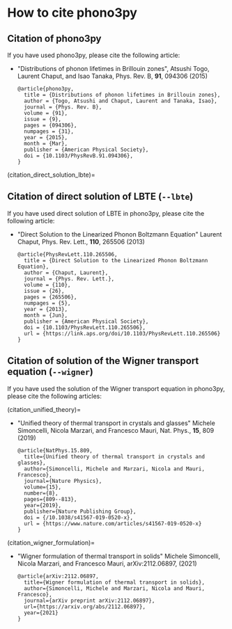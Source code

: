 # How to cite phono3py

## Citation of phono3py

If you have used phono3py, please cite the following article:

- "Distributions of phonon lifetimes in Brillouin zones",
  Atsushi Togo, Laurent Chaput, and Isao Tanaka, Phys. Rev. B, **91**, 094306 (2015)

  ```
  @article{phono3py,
    title = {Distributions of phonon lifetimes in Brillouin zones},
    author = {Togo, Atsushi and Chaput, Laurent and Tanaka, Isao},
    journal = {Phys. Rev. B},
    volume = {91},
    issue = {9},
    pages = {094306},
    numpages = {31},
    year = {2015},
    month = {Mar},
    publisher = {American Physical Society},
    doi = {10.1103/PhysRevB.91.094306},
  }
  ```

(citation_direct_solution_lbte)=
## Citation of direct solution of LBTE (`--lbte`)

If you have used direct solution of LBTE in phono3py, please cite the
following article:

- "Direct Solution to the Linearized Phonon Boltzmann Equation"
  Laurent Chaput, Phys. Rev. Lett., **110**, 265506 (2013)

  ```
  @article{PhysRevLett.110.265506,
    title = {Direct Solution to the Linearized Phonon Boltzmann Equation},
    author = {Chaput, Laurent},
    journal = {Phys. Rev. Lett.},
    volume = {110},
    issue = {26},
    pages = {265506},
    numpages = {5},
    year = {2013},
    month = {Jun},
    publisher = {American Physical Society},
    doi = {10.1103/PhysRevLett.110.265506},
    url = {https://link.aps.org/doi/10.1103/PhysRevLett.110.265506}
  }
  ```

## Citation of solution of the Wigner transport equation (`--wigner`)

If you have used the solution of the Wigner transport equation in phono3py, please cite the
following articles:

(citation_unified_theory)=
- "Unified theory of thermal transport in crystals and glasses"
  Michele Simoncelli, Nicola  Marzari, and Francesco Mauri, Nat. Phys., **15**, 809 (2019)

  ```
  @article{NatPhys.15.809,
    title={Unified theory of thermal transport in crystals and glasses},
    author={Simoncelli, Michele and Marzari, Nicola and Mauri, Francesco},
    journal={Nature Physics},
    volume={15},
    number={8},
    pages={809--813},
    year={2019},
    publisher={Nature Publishing Group},
    doi = {/10.1038/s41567-019-0520-x},
    url = {https://www.nature.com/articles/s41567-019-0520-x}
  }
  ```
(citation_wigner_formulation)=
- "Wigner formulation of thermal transport in solids"
  Michele Simoncelli, Nicola  Marzari, and Francesco Mauri, arXiv:2112.06897, (2021)

  ```
  @article{arXiv:2112.06897,
    title={Wigner formulation of thermal transport in solids},
    author={Simoncelli, Michele and Marzari, Nicola and Mauri, Francesco},
    journal={arXiv preprint arXiv:2112.06897},
    url={https://arxiv.org/abs/2112.06897},
    year={2021}
  }
  ```
